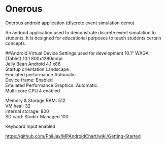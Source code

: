 # Onerous
Onerous android application (discrete event simulation demo)

An android application used to demonstrate discrete event simulation to students.
It is designed for educational purposes to teach students certain concepts.

##Android Virtual Device Settings used for development
10.1" WXGA (Tablet)      10.1 800x1280mdpi  
Jelly Bean           Android 4.1 x86  
Startup orientation            Landscape  
Emulated performance Automatic  
Device frame: Enabled  
Emulated Performance        Graphics: Automatic  
                            Multi-core CPU 4 enabled  

Memory & Storage			RAM: 512  
							VM heal: 32  
							internal storage: 800  
							SD card: Studio-Managed 100  
							
Keyboard Input enabled

https://github.com/PhilJay/MPAndroidChart/wiki/Getting-Started
